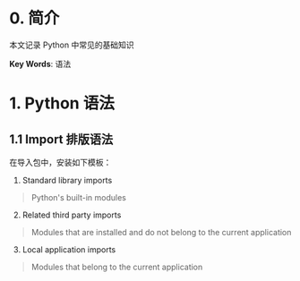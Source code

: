 # 0. 简介

本文记录 Python 中常见的基础知识

**Key Words**: 语法

# 1. Python 语法

## 1.1 Import 排版语法

在导入包中，安装如下模板：
1. Standard library imports 
> Python's built-in modules

2. Related third party imports
> Modules that are installed and do not belong to the current application

3. Local application imports
> Modules that belong to the current application